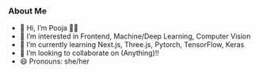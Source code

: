### About Me

- 👋 Hi, I’m Pooja 🐯💨
- 👀 I’m interested in Frontend, Machine/Deep Learning, Computer Vision
- 🌱 I’m currently learning Next.js, Three.js, Pytorch, TensorFlow, Keras
- 💞️ I’m looking to collaborate on (Anything)!! 
- 😄 Pronouns: she/her

<!---
pogarla23/pogarla23 is a ✨ special ✨ repository because its `README.md` (this file) appears on your GitHub profile.
You can click the Preview link to take a look at your changes.
--->

